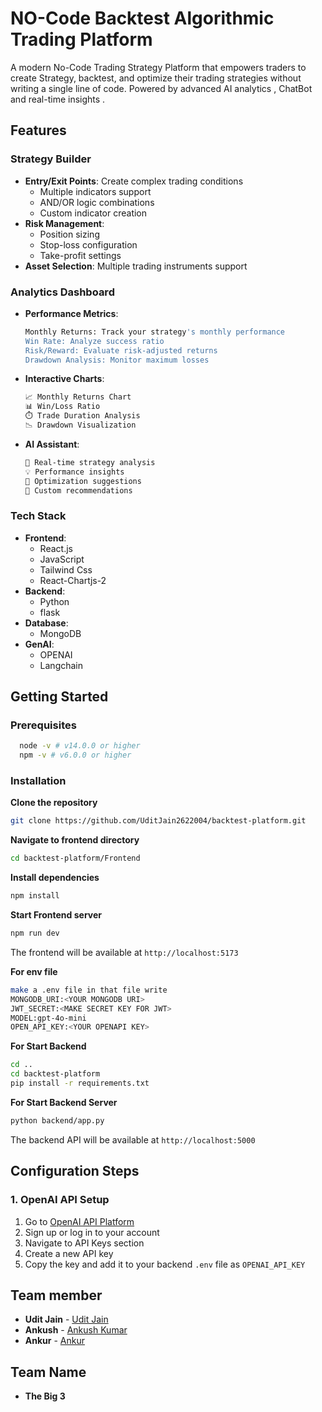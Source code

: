 # NO-Code Backtest Algorithmic Trading Platform 
 A modern No-Code Trading Strategy Platform that empowers traders to create Strategy, backtest, and optimize their trading strategies without writing a single line of code. 
 Powered by advanced AI analytics , ChatBot and real-time insights .


## Features

### Strategy Builder
- **Entry/Exit Points**: Create complex trading conditions
  - Multiple indicators support
  - AND/OR logic combinations
  - Custom indicator creation
- **Risk Management**:
  - Position sizing
  - Stop-loss configuration
  - Take-profit settings
- **Asset Selection**: Multiple trading instruments support

### Analytics Dashboard
- **Performance Metrics**:
  ```bash
  Monthly Returns: Track your strategy's monthly performance
  Win Rate: Analyze success ratio
  Risk/Reward: Evaluate risk-adjusted returns
  Drawdown Analysis: Monitor maximum losses
  ```

- **Interactive Charts**:
  ```bash
  📈 Monthly Returns Chart
  📊 Win/Loss Ratio
  ⏱️ Trade Duration Analysis
  📉 Drawdown Visualization
  ```

- **AI Assistant**:
  ```bash
  🤖 Real-time strategy analysis
  💡 Performance insights
  🔄 Optimization suggestions
  📝 Custom recommendations
  ```

### Tech Stack
- **Frontend**: 
  - React.js
  - JavaScript
  - Tailwind Css
  - React-Chartjs-2
- **Backend**:
  - Python
  - flask
- **Database**:
  - MongoDB
- **GenAI**:
  - OPENAI
  - Langchain
    


## Getting Started

### Prerequisites
```bash
  node -v # v14.0.0 or higher
  npm -v # v6.0.0 or higher
  ```

### Installation
 **Clone the repository**
```bash
git clone https://github.com/UditJain2622004/backtest-platform.git
  ```
 **Navigate to frontend directory**
```bash
cd backtest-platform/Frontend
  ```
**Install dependencies**
```bash
npm install
  ```
**Start Frontend server**
```bash
npm run dev
  ```
The frontend will be available at `http://localhost:5173`

**For env file**
```bash
make a .env file in that file write
MONGODB_URI:<YOUR MONGODB URI>
JWT_SECRET:<MAKE SECRET KEY FOR JWT>
MODEL:gpt-4o-mini
OPEN_API_KEY:<YOUR OPENAPI KEY>
  ```

**For Start Backend**
```bash
cd ..
cd backtest-platform
pip install -r requirements.txt
  ```
**For Start Backend Server**
```bash
python backend/app.py
  ```
The backend API will be available at `http://localhost:5000`
## Configuration Steps

### 1. OpenAI API Setup

1. Go to [OpenAI API Platform](https://platform.openai.com/)
2. Sign up or log in to your account
3. Navigate to API Keys section
4. Create a new API key
5. Copy the key and add it to your backend `.env` file as `OPENAI_API_KEY`

## Team member
- **Udit Jain** - [Udit Jain](https://github.com/UditJain2622004)
- **Ankush** - [Ankush Kumar](https://github.com/ankush270)
- **Ankur** - [Ankur](https://github.com/ankurpunia30)

## Team Name
- **The Big 3**



